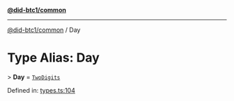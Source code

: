 [**@did-btc1/common**](../README.md)

***

[@did-btc1/common](../globals.md) / Day

# Type Alias: Day

&gt; **Day** = [`TwoDigits`](TwoDigits.md)

Defined in: [types.ts:104](https://github.com/dcdpr/did-btc1-js/blob/4ab6f9915d95beed9bc633644c9db1539395f512/packages/common/src/types.ts#L104)
